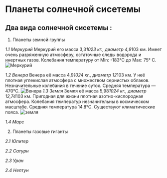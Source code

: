 # Планеты солнечной сисетемы #

## Два вида солнечной сисетемы :

1. Планеты земной группы

*1.1 Меркурий*
Меркурий его масса 3,3*1023 кг., диаметр 4,9*103 км. Имеет очень разряженную атмосферу, остаточные следы водорода
и инертных газов. Колебания температуру от Min: -183°С до Max: 75° С. 
![Меркурий](merkurij-v-4-dome.jpg) 


*1.2 Венера*
Венера её масса 4,9*1024 кг., диаметр 12*103 км. 
У неё плотная углекислая атмосфера с множеством сернистых облаков. Незначительные колебания в течение суток. Средняя температура — 470°С.
![Венера](1644998724_1-fikiwiki-com-p-kartinki-veneri-1.jpg)
*1.3 Земля*
Земля её масса 5,98*1024 кг., диаметр 12,74*103 км. Пригодная
для жизни плотная азотно-кислородная атмосфера. Колебания
температур незначительны в космическом масштабе. Средняя
температура 14.8°С. Существуют климатические пояса.
![земля](golubaja-planeta-zemlja.jpg)

*1.4 Марс*

2. Планеты газовые гиганты 

*2.1 Юпитер*

*2.2 Сатурн*

*2.3 Уран*

*2.4 Нептун*